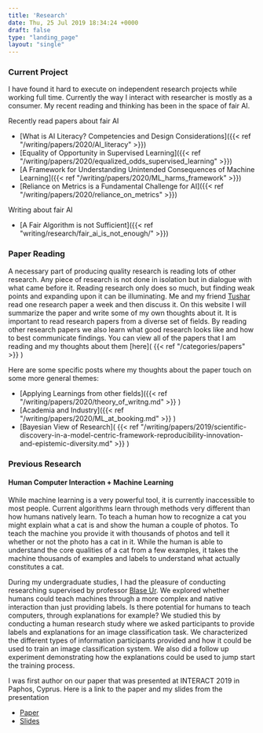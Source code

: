 ```yaml
---
title: 'Research'
date: Thu, 25 Jul 2019 18:34:24 +0000
draft: false
type: "landing_page"
layout: "single"
---
```


### Current Project

I have found it hard to execute on independent research projects while working full time. Currently the way I interact with researcher is mostly as a consumer. My recent reading and thinking has been in the space of fair AI.

Recently read papers about fair AI
- [What is AI Literacy? Competencies and Design Considerations]({{< ref  "/writing/papers/2020/AI_literacy"  >}})
- [Equality of Opportunity in Supervised Learning]({{< ref  "/writing/papers/2020/equalized_odds_supervised_learning"  >}})
- [A Framework for Understanding Unintended Consequences of Machine Learning]({{< ref  "/writing/papers/2020/ML_harms_framework"  >}})
- [Reliance on Metrics is a Fundamental Challenge for AI]({{< ref  "/writing/papers/2020/reliance_on_metrics"  >}})

Writing about fair AI
- [A Fair Algorithm is not Sufficient]({{< ref "writing/research/fair_ai_is_not_enough/" >}})



### Paper Reading

A necessary part of producing quality research is reading lots of other research. Any piece of research is not done in isolation but in dialogue with what came before it. Reading research only does so much, but finding weak points and expanding upon it can be illuminating. Me and my friend [Tushar](https://tusharc.dev/) read one research paper a week and then discuss it. On this website I will summarize the paper and write some of my own thoughts about it. It is important to read research papers from a diverse set of fields. By reading other research papers we also learn what good research looks like and how to best communicate findings. You can view all of the papers that I am reading and my thoughts about them [here](
{{< ref  "/categories/papers"  >}} )

Here are some specific posts where my thoughts about the paper touch on some more general themes:

* [Applying Learnings from other fields]({{< ref  "/writing/papers/2020/theory_of_writng.md"  >}} )
* [Academia and Industry]({{< ref  "/writing/papers/2020/ML_at_booking.md"  >}} )
* [Bayesian View of Research](
                {{< ref  "/writing/papers/2019/scientific-discovery-in-a-model-centric-framework-reproducibility-innovation-and-epistemic-diversity.md"  >}} )

### Previous Research

#### Human Computer Interaction + Machine Learning

While machine learning is a very powerful tool, it is currently inaccessible to most people. Current algorithms  learn through methods very different than how humans natively learn. To teach a human how to recognize a cat you might explain what a cat is and show the human a couple of photos. To teach the machine you provide it with thousands of photos and tell it whether or not the photo has a cat in it. While the human is able to understand the core qualities of a cat from a few examples, it takes the machine thousands of examples and labels to understand what actually constitutes a cat.

During my undergraduate studies, I had the pleasure of conducting researching supervised by professor [Blase Ur](https://www.blaseur.com/). We explored whether humans could teach machines through a more complex and native interaction than just providing labels. Is there potential for humans to teach computers, through explanations for example? We studied this by conducting a human research study where we asked participants to provide labels and explanations for an image classification task. We characterized the different types of information participants provided and how it could be used to train an image classification system. We also did a follow up experiment demonstrating how the explanations could be used to jump start the training process.

I was first author on our paper that was presented at INTERACT 2019 in Paphos, Cyprus. Here is a link to the paper and my slides from the presentation

- [Paper](https://www.blaseur.com/papers/hciml-interact19.pdf)
- [Slides](https://docs.google.com/presentation/d/15xa1brGV56HIsfpYsg8ZHMsHUWOyDnr5Odh8jo05kFI/edit?usp=sharing)


